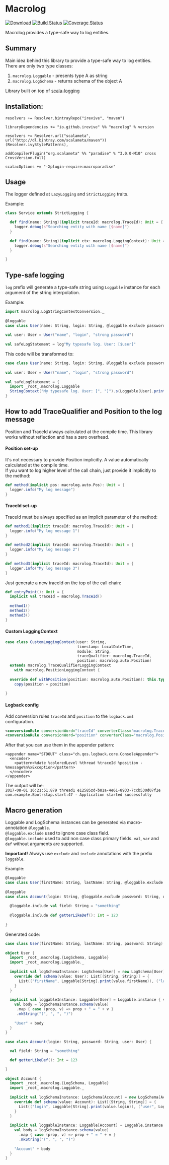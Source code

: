 # Macrolog
[![Download](https://api.bintray.com/packages/irevive/maven/macrolog/images/download.svg)](https://bintray.com/irevive/maven/macrolog/_latestVersion)
[![Build Status](https://travis-ci.org/iRevive/macrolog.svg?branch=master)](https://travis-ci.org/iRevive/macrolog)
[![Coverage Status](https://coveralls.io/repos/github/iRevive/macrolog/badge.svg?branch=master)](https://coveralls.io/github/iRevive/macrolog?branch=master)

Macrolog provides a type-safe way to log entities.
 
## Summary
Main idea behind this library to provide a type-safe way to log entities.  
There are only two type classes:  
1) `macrolog.Loggable` - presents type A as string
2) `macrolog.LogSchema` - returns schema of the object A

Library built on top of [scala-logging](https://github.com/typesafehub/scala-logging)


## Installation:

```
resolvers += Resolver.bintrayRepo("irevive", "maven")

libraryDependencies += "io.github.irevive" %% "macrolog" % version

resolvers += Resolver.url("scalameta", url("http://dl.bintray.com/scalameta/maven"))(Resolver.ivyStylePatterns),

addCompilerPlugin("org.scalameta" %% "paradise" % "3.0.0-M10" cross CrossVersion.full)

scalacOptions += "-Xplugin-require:macroparadise"
```

## Usage
The logger defined at `LazyLogging` and `StrictLogging` traits.

Example:
```scala
class Service extends StrictLogging {

  def find(name: String)(implicit traceId: macrolog.TraceId): Unit = {
    logger.debug(s"Searching entity with name [$name]")
  }
  
  def find(name: String)(implicit ctx: macrolog.LoggingContext): Unit = {
    logger.debug(s"Searching entity with name [$name]")
  }

}
```

## Type-safe logging
`log` prefix will generate a type-safe string using `Loggable` instance for each argument of the string interpolation.  

Example:  
```scala
import macrolog.LogStringContextConversion._
  
@loggable
case class User(name: String, login: String, @loggable.exclude password: String)
  
val user: User = User("name", "login", "strong password")
 
val safeLogStatement = log"My typesafe log. User: [$user]"
```

This code will be transformed to:
```scala
case class User(name: String, login: String, @loggable.exclude password: String)  
  
val user: User = User("name", "login", "strong password")
 
val safeLogStatement = {
  import _root_.macrolog.Loggable
  StringContext("My typesafe log. User: [", "]").s(Loggable[User].print(user))
}
```

## How to add TraceQualifier and Position to the log message
Position and TraceId always calculated at the compile time. This library works without reflection
and has a zero overhead. 

#### Position set-up
It's not necessary to provide Position implicitly. A value automatically calculated at the compile time.   
If you want to log higher level of the call chain, just provide it implicitly to the method:  
```scala
def method(implicit pos: macrolog.auto.Pos): Unit = {
  logger.info("My log message")
}
```  

#### TraceId set-up
TraceId must be always specified as an implicit parameter of the method:  
```scala
def method1(implicit traceId: macrolog.TraceId): Unit = {
  logger.info("My log message 1")
}
  
def method2(implicit traceId: macrolog.TraceId): Unit = {
  logger.info("My log message 2")
}
  
def method3(implicit traceId: macrolog.TraceId): Unit = {
  logger.info("My log message 3")
}
```

Just generate a new traceId on the top of the call chain:
```scala
def entryPoint(): Unit = {
  implicit val traceId = macrolog.TraceId()
  
  method1()
  method2()
  method3()
}
```

#### Custom LoggingContext
```scala
case class CustomLoggingContext(user: String, 
                                timestamp: LocalDateTime, 
                                module: String,
                                traceQualifier: macrolog.TraceId,
                                position: macrolog.auto.Position) 
  extends macrolog.TraceQualifierLoggingContext 
    with macrolog.PositionLoggingContext {
                                
  override def withPosition(position: macrolog.auto.Position): this.type with macrolog.PositionLoggingContext = 
    copy(position = position)
  
}
```

#### Logback config
Add conversion rules `traceId` and `position` to the `logback.xml` configuration.
```xml
<conversionRule conversionWord="traceId" converterClass="macrolog.TraceQualifierConverter"/>
<conversionRule conversionWord="position" converterClass="macrolog.PositionConverter"/>
```
  
After that you can use them in the appender pattern:  
```
<appender name="STDOUT" class="ch.qos.logback.core.ConsoleAppender">
  <encoder>
    <pattern>%date %coloredLevel %thread %traceId %position - %message%n%xException</pattern>
  </encoder>
</appender>
```

The output will be:  
`2017-08-01 16:21:51,879 thread1 e12585zd-b81a-4e61-8933-7ccb530d07f2e com.example.Bootrstap.start:47 - Application started successfully`

  
## Macro generation
Loggable and LogSchema instances can be generated via macro-annotation `@loggable`.  
`@loggable.exclude` used to ignore case class field.  
`@loggable.include` used to add non case class primary fields. `val`, `var` and `def` without arguments are supported.  

**Important!** Always use `exclude` and `include` annotations with the prefix `loggable`.

Example:
```scala
@loggable
case class User(firstName: String, lastName: String, @loggable.exclude password: String)
 
@loggable
case class Account(login: String, @loggable.exclude password: String, user: User) {
 
  @loggable.include val field: String = "something"
  
  @loggable.include def getterLikeDef(): Int = 123
  
}
```

Generated code:
```scala
case class User(firstName: String, lastName: String, password: String)
 
object User {
  import _root_.macrolog.{LogSchema, Loggable}
  import _root_.macrolog.Loggable._
  
  implicit val logSchemaInstance: LogSchema[User] = new LogSchema[User] {
    override def schema(value: User): List[(String, String)] = {
      List(("firstName", Loggable[String].print(value.firstName)), ("lastName", Loggable[String].print(value.lastName)))
    }
  }
  
  implicit val loggableInstance: Loggable[User] = Loggable.instance { value => 
    val body = logSchemaInstance.schema(value)
     .map { case (prop, v) => prop + " = " + v }
     .mkString("(", ", ", ")")
     
    "User" + body
  }
}
 
case class Account(login: String, password: String, user: User) {

  val field: String = "something"

  def getterLikeDef(): Int = 123

}
  
object Account {
  import _root_.macrolog.{LogSchema, Loggable}
  import _root_.macrolog.Loggable._
  
  implicit val logSchemaInstance: LogSchema[Account] = new LogSchema[Account] {
    override def schema(value: Account): List[(String, String)] = {
      List(("login", Loggable[String].print(value.login)), ("user", Loggable[User].print(value.user)), ("field", Loggable[String].print(value.field)), ("getterLikeDef", Loggable[Int].print(value.getterLikeDef())))
    }
  }
  
  implicit val loggableInstance: Loggable[Account] = Loggable.instance { value => 
    val body = logSchemaInstance.schema(value)
      .map { case (prop, v) => prop + " = " + v }
      .mkString("(", ", ", ")")
      
    "Account" + body
  }
}
```
